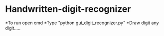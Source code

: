 # Handwritten-digit-recognizer
*To run open cmd
*Type "python gui_digit_recognizer.py"
*Draw digit any digit.....
